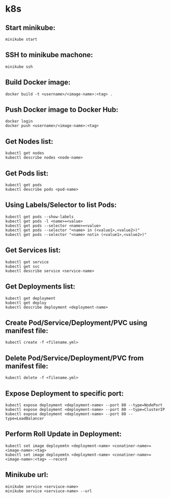 # k8s

## Start minikube:
    minikube start

## SSH to minikube machone:
    minikube ssh

## Build Docker image:
    docker build -t <username>/<image-name>:<tag> .

## Push Docker image to Docker Hub:
    docker login
    docker push <username>/<image-name>:<tag>

## Get Nodes list:
    kubectl get nodes
    kubectl describe nodes <node-name>

## Get Pods list:
    kubectl get pods
    kubectl describe pods <pod-name>

## Using Labels/Selector to list Pods:
    kubectl get pods --show-labels
    kubectl get pods -l <name>=<value>
    kubectl get pods --selector <name>=<value>
    kubectl get pods --selector "<name> in (<value1>,<value2>)"
    kubectl get pods --selector "<name> notin (<value1>,<value2>)"

## Get Services list:
    kubectl get service
    kubectl get svc
    kubectl describe service <service-name>

## Get Deployments list:
    kubectl get deployment
    kubectl get deploy
    kubectl describe deployment <deployment-name>

## Create Pod/Service/Deployment/PVC using manifest file:
    kubectl create -f <filename.yml>

## Delete Pod/Service/Deployment/PVC from manifest file:
    kubectl delete -f <filename.yml>

## Expose Deployment to specific port:
    kubectl expose deployment <deployment-name> --port 80 --type=NodePort
    kubectl expose deployment <deployment-name> --port 80 --type=ClusterIP
    kubectl expose deployment <deployment-name> --port 80 --type=LoadBalancer

## Perform Roll Update in Deployment:
    kubectl set image deployemtn <deployment-name> <conatiner-name>=<image-name>:<tag>
    kubectl set image deployemtn <deployment-name> <conatiner-name>=<image-name>:<tag> --record

## Minikube url:
    minikube service <serviuce-name>
    minikube service <serviuce-name> --url